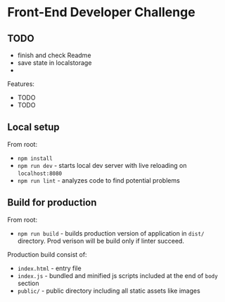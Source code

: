# Front-End Developer Challenge

## TODO

- finish and check Readme
- save state in localstorage
-

Features:

- TODO
- TODO

## Local setup

From root:

- `npm install`
- `npm run dev` - starts local dev server with live reloading on `localhost:8080`
- `npm run lint` - analyzes code to find potential problems

## Build for production

From root:

- `npm run build` - builds production version of application in `dist/` directory. Prod verison will be build only if linter succeed.

Production build consist of:

- `index.html` - entry file
- `index.js` - bundled and minified js scripts included at the end of `body` section
- `public/` - public directory including all static assets like images
